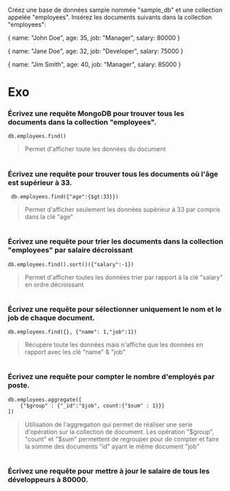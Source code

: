 Créez une base de données sample nommée "sample_db" et une collection appelée "employees".
Insérez les documents suivants dans la collection "employees":

{
   name: "John Doe",
   age: 35,
   job: "Manager",
   salary: 80000
}

{
   name: "Jane Doe",
   age: 32,
   job: "Developer",
   salary: 75000
}

{
   name: "Jim Smith",
   age: 40,
   job: "Manager",
   salary: 85000
}

# Exo

### Écrivez une requête MongoDB pour trouver tous les documents dans la collection "employees".
``` 
db.employees.find() 
```
> Permet d'afficher toute les données du document 

#

### Écrivez une requête pour trouver tous les documents où l'âge est supérieur à 33.
``` 
 db.employees.find({"age":{$gt:33}})
``` 
> Permet d'afficher seulement les données supèrieur à 33 par compris dans la clé "age"

#

### Écrivez une requête pour trier les documents dans la collection "employees" par salaire décroissant
``` 
db.employees.find().sort()({"salary":-1})
``` 
> Permet d'afficher toutes les données trier par rapport à la clé "salary" en ordre décroissant 

#

### Écrivez une requête pour sélectionner uniquement le nom et le job de chaque document.
``` 
db.employees.find({}, {"name": 1,"job":1})
``` 
> Récupère toute les données mais n'affiche que les données en rapport avec les clé "name" & "job" 

#

### Écrivez une requête pour compter le nombre d'employés par poste.
``` 
db.employees.aggregate([
    {"$group" : {"_id":"$job", count:{"$sum" : 1}}}
])
``` 
> Utilisation de l'aggregation qui permet de réaliser une serie d'opération sur la collection de document. Les opération "$group", "count" et "$sum" permettent de regrouper pour de compter et faire la somme des documents "id" ayant le même document "job"

#

### Écrivez une requête pour mettre à jour le salaire de tous les développeurs à 80000.
``` 

``` 
>

